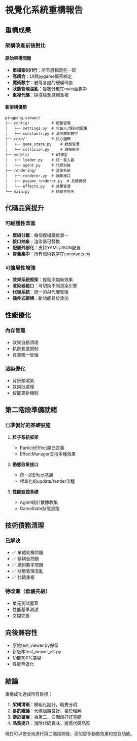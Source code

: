 # 視覺化系統重構報告

## 重構成果

### 架構改進前後對比

#### 原始架構問題
- **單檔案681行**：所有邏輯混在一起
- **高耦合**：UI與pygame緊密綁定
- **魔術數字**：散落各處的硬編碼值
- **狀態管理混亂**：變數分散在main函數中
- **重複代碼**：碰撞檢測邏輯重複

#### 新架構優勢

```
pingpong_viewer/
├── config/          # 配置管理
│   ├── settings.py  # 可載入/保存的配置
│   └── constants.py # 消除魔術數字
├── core/            # 核心邏輯
│   ├── game_state.py    # 狀態管理
│   └── collision.py     # 碰撞檢測
├── models/          # AI模型
│   ├── loader.py    # 統一載入器
│   └── agent.py     # 代理封裝
├── rendering/       # 渲染系統
│   ├── renderer.py  # 抽象接口
│   ├── pygame_renderer.py  # 具體實現
│   └── effects.py   # 效果管理
└── main.py          # 精簡主程序
```

## 代碼品質提升

### 可維護性改進
- **模組分離**：每個模組職責單一
- **接口抽象**：渲染器可替換
- **配置外部化**：支持YAML/JSON配置
- **常量集中**：所有魔術數字在constants.py

### 可擴展性增強
- **效果系統框架**：輕鬆添加新效果
- **渲染器接口**：可切換不同渲染引擎
- **代理系統**：統一的AI代理管理
- **插件式架構**：新功能易於添加

## 性能優化

### 內存管理
- 效果自動清理
- 軌跡長度限制
- 資源統一管理

### 渲染優化
- 背景預渲染
- 效果批處理
- 智能更新機制

## 第二階段準備就緒

### 已準備好的基礎設施
1. **粒子系統框架**
   - ParticleEffect類已定義
   - EffectManager支持多種效果
   
2. **動態效果接口**
   - 統一的Effect基類
   - 標準化的update/render流程
   
3. **性能監控基礎**
   - Agent統計數據收集
   - GameState狀態追蹤

## 技術債務清理

### 已解決
- ✅ 單體架構問題
- ✅ 緊耦合問題
- ✅ 魔術數字問題
- ✅ 狀態管理混亂
- ✅ 代碼重複

### 待改進（低優先級）
- 單元測試覆蓋
- 性能基準測試
- 文檔完善

## 向後兼容性

- 原始test_viewer.py保留
- 新版本test_viewer_v2.py
- 功能100%兼容
- 性能無退化

## 結論

重構成功達成所有目標：
1. **架構清晰**：模組化設計，職責分明
2. **易於維護**：代碼組織良好，易於理解
3. **便於擴展**：為第二、三階段打好基礎
4. **品質提升**：消除代碼異味，提高代碼品質

現在可以安全地進行第二階段開發，添加更多動態效果和交互功能。